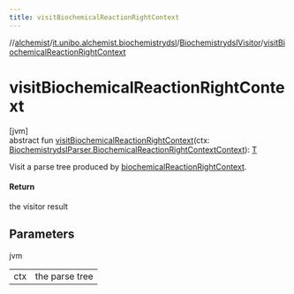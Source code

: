 ```yaml
---
title: visitBiochemicalReactionRightContext
---
```

//[alchemist](../../../index.html)/[it.unibo.alchemist.biochemistrydsl](../index.html)/[BiochemistrydslVisitor](index.html)/[visitBiochemicalReactionRightContext](visit-biochemical-reaction-right-context.html)



# visitBiochemicalReactionRightContext



[jvm]\
abstract fun [visitBiochemicalReactionRightContext](visit-biochemical-reaction-right-context.html)(ctx: [BiochemistrydslParser.BiochemicalReactionRightContextContext](../-biochemistrydsl-parser/-biochemical-reaction-right-context-context/index.html)): [T](../../it.unibo.alchemist.model.implementations.reactions/-chemical-reaction/index.html)



Visit a parse tree produced by [biochemicalReactionRightContext](../-biochemistrydsl-parser/biochemical-reaction-right-context.html).



#### Return



the visitor result



## Parameters


jvm

| | |
|---|---|
| ctx | the parse tree |




